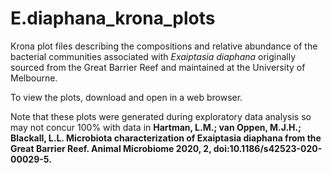# E.diaphana_krona_plots
Krona plot files describing the compositions and relative abundance of the bacterial communities associated with _Exaiptasia diaphana_ originally sourced from the Great Barrier Reef and maintained at the University of Melbourne.

To view the plots, download and open in a web browser.

Note that these plots were generated during exploratory data analysis so may not concur 100% with data in **Hartman, L.M.; van Oppen, M.J.H.; Blackall, L.L. Microbiota characterization of Exaiptasia diaphana from the Great Barrier Reef. Animal Microbiome 2020, 2, doi:10.1186/s42523-020-00029-5.**
